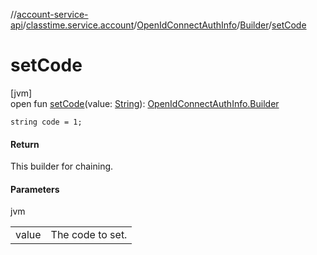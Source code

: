 //[account-service-api](../../../../index.md)/[classtime.service.account](../../index.md)/[OpenIdConnectAuthInfo](../index.md)/[Builder](index.md)/[setCode](set-code.md)

# setCode

[jvm]\
open fun [setCode](set-code.md)(value: [String](https://docs.oracle.com/javase/8/docs/api/java/lang/String.html)): [OpenIdConnectAuthInfo.Builder](index.md)

`string code = 1;`

#### Return

This builder for chaining.

#### Parameters

jvm

| | |
|---|---|
| value | The code to set. |
